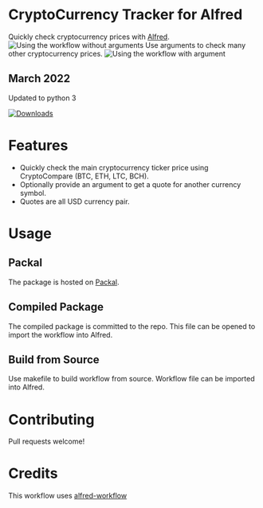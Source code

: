 # CryptoCurrency Tracker for Alfred
Quickly check cryptocurrency prices with [Alfred](https://www.alfredapp.com/).
![Using the workflow without arguments](screenshot_no_arg.png?raw=true)
Use arguments to check many other cryptocurrency prices.
![Using the workflow with argument](screenshot_with_arg.png?raw=true)

## March 2022
Updated to python 3

<a href="https://github.com/giovannicoppola/alfred-crypto-tracker/releases/latest/">
  
  <img alt="Downloads"
       src="https://img.shields.io/github/downloads/giovannicoppola/alfred-crypto-tracker?color=purple&label=Downloads"><br/>
</a>




# Features
* Quickly check the main cryptocurrency ticker price using CryptoCompare (BTC, ETH, LTC, BCH).
* Optionally provide an argument to get a quote for another currency symbol.
* Quotes are all USD currency pair.

# Usage
## Packal
The package is hosted on [Packal](http://www.packal.org/workflow/cryptocurrency-price-tracker).

## Compiled Package
The compiled package is committed to the repo. This file can be opened to import the workflow into Alfred.

## Build from Source
Use makefile to build workflow from source. Workflow file can be imported into Alfred.

# Contributing
Pull requests welcome!

# Credits
This workflow uses [alfred-workflow](https://github.com/deanishe/alfred-workflow)